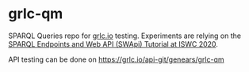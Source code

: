 # grlc-qm
SPARQL Queries repo for [grlc.io](https://grlc.io/) testing.
Experiments are relying on the [SPARQL Endpoints and Web API (SWApi) Tutorial at ISWC 2020](https://d2klab.github.io/swapi2020/tutors.html).

API testing can be done on https://grlc.io/api-git/genears/grlc-qm
